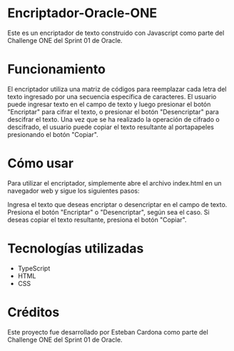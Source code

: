 # Encriptador-Oracle-ONE
Este es un encriptador de texto construido con Javascript como parte del Challenge ONE del Sprint 01 de Oracle.

# Funcionamiento
El encriptador utiliza una matriz de códigos para reemplazar cada letra del texto ingresado por una secuencia específica de caracteres. El usuario puede ingresar texto en el campo de texto y luego presionar el botón "Encriptar" para cifrar el texto, o presionar el botón "Desencriptar" para descifrar el texto. Una vez que se ha realizado la operación de cifrado o descifrado, el usuario puede copiar el texto resultante al portapapeles presionando el botón "Copiar".

# Cómo usar
Para utilizar el encriptador, simplemente abre el archivo index.html en un navegador web y sigue los siguientes pasos:

Ingresa el texto que deseas encriptar o desencriptar en el campo de texto.
Presiona el botón "Encriptar" o "Desencriptar", según sea el caso.
Si deseas copiar el texto resultante, presiona el botón "Copiar".

# Tecnologías utilizadas
- TypeScript
- HTML
- CSS

# Créditos
Este proyecto fue desarrollado por Esteban Cardona como parte del Challenge ONE del Sprint 01 de Oracle.
